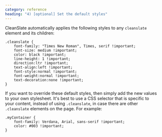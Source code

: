 ```yaml
---
category: reference
heading: "4) [optional] Set the default styles"
---
```


CleanSlate automatically applies the following styles to any `cleanslate` element and its children:

    .cleanslate {
        font-family: "Times New Roman", Times, serif !important;
        font-size: medium !important;
        color: black !important;
        line-height: 1 !important;
        direction:ltr !important;
        text-align:left !important;
        font-style:normal !important;
        font-weight:normal !important;
        text-decoration:none !important;
    }

If you want to override these default styles, then simply add the new values to your own stylesheet. It's best to use a CSS selector that is specific to your content, instead of using `.cleanslate`, in case there are other `.cleanslate` elements on the page. For example:

    .myContainer {
        font-family: Verdana, Arial, sans-serif !important;
        color: #003 !important;
    }